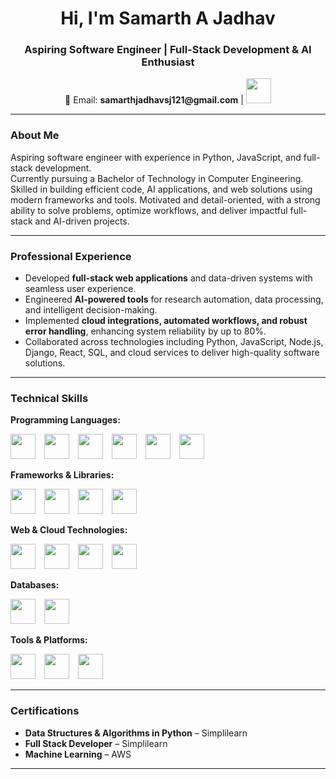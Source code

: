 <h1 align="center">Hi, I'm Samarth A Jadhav </h1>
<h3 align="center">Aspiring Software Engineer | Full-Stack Development & AI Enthusiast</h3>

<p align="center">
📧 Email: <b>samarthjadhavsj121@gmail.com</b> | 
<a href="https://www.linkedin.com/in/samarth-jadhav-5a401625b?utm_source=share&utm_campaign=share_via&utm_content=profile&utm_medium=ios_app" target="_blank">
<img src="https://img.shields.io/badge/LinkedIn-0077B5?style=for-the-badge&logo=linkedin&logoColor=white" height="40"/>
</a>
</p>

---

### About Me
Aspiring software engineer with experience in Python, JavaScript, and full-stack development.  
Currently pursuing a Bachelor of Technology in Computer Engineering. Skilled in building efficient code, AI applications, and web solutions using modern frameworks and tools. Motivated and detail-oriented, with a strong ability to solve problems, optimize workflows, and deliver impactful full-stack and AI-driven projects.

---

### Professional Experience
- Developed **full-stack web applications** and data-driven systems with seamless user experience.  
- Engineered **AI-powered tools** for research automation, data processing, and intelligent decision-making.  
- Implemented **cloud integrations, automated workflows, and robust error handling**, enhancing system reliability by up to 80%.  
- Collaborated across technologies including Python, JavaScript, Node.js, Django, React, SQL, and cloud services to deliver high-quality software solutions.

---

### Technical Skills

**Programming Languages:**  
<p>
<img src="https://img.shields.io/badge/C-00599C?style=for-the-badge&logo=c&logoColor=white" height="40" style="margin-right:10px"/>
<img src="https://img.shields.io/badge/C++-00599C?style=for-the-badge&logo=c%2B%2B&logoColor=white" height="40" style="margin-right:10px"/>
<img src="https://img.shields.io/badge/Python-3776AB?style=for-the-badge&logo=python&logoColor=white" height="40" style="margin-right:10px"/>
<img src="https://img.shields.io/badge/Java-007396?style=for-the-badge&logo=java&logoColor=white" height="40" style="margin-right:10px"/>
<img src="https://img.shields.io/badge/JavaScript-F7DF1E?style=for-the-badge&logo=javascript&logoColor=black" height="40" style="margin-right:10px"/>
<img src="https://img.shields.io/badge/SQL-4479A1?style=for-the-badge&logo=mysql&logoColor=white" height="40"/>
</p>

**Frameworks & Libraries:**  
<p>
<img src="https://img.shields.io/badge/Django-092E20?style=for-the-badge&logo=django&logoColor=white" height="40" style="margin-right:10px"/>
<img src="https://img.shields.io/badge/React-61DAFB?style=for-the-badge&logo=react&logoColor=black" height="40" style="margin-right:10px"/>
<img src="https://img.shields.io/badge/Node.js-339933?style=for-the-badge&logo=node.js&logoColor=white" height="40" style="margin-right:10px"/>
<img src="https://img.shields.io/badge/LangChain-FF6C00?style=for-the-badge&logoColor=white" height="40"/>
</p>

**Web & Cloud Technologies:**  
<p>
<img src="https://img.shields.io/badge/HTML5-E34F26?style=for-the-badge&logo=html5&logoColor=white" height="40" style="margin-right:10px"/>
<img src="https://img.shields.io/badge/CSS3-1572B6?style=for-the-badge&logo=css3&logoColor=white" height="40" style="margin-right:10px"/>
<img src="https://img.shields.io/badge/REST_API-FF6C37?style=for-the-badge" height="40" style="margin-right:10px"/>
<img src="https://img.shields.io/badge/AWS-232F3E?style=for-the-badge&logo=amazon-aws&logoColor=white" height="40"/>
</p>

**Databases:**  
<p>
<img src="https://img.shields.io/badge/MySQL-4479A1?style=for-the-badge&logo=mysql&logoColor=white" height="40" style="margin-right:10px"/>
<img src="https://img.shields.io/badge/MongoDB-47A248?style=for-the-badge&logo=mongodb&logoColor=white" height="40"/>
</p>

**Tools & Platforms:**  
<p>
<img src="https://img.shields.io/badge/Git-F05032?style=for-the-badge&logo=git&logoColor=white" height="40" style="margin-right:10px"/>
<img src="https://img.shields.io/badge/GitHub-181717?style=for-the-badge&logo=github&logoColor=white" height="40" style="margin-right:10px"/>
<img src="https://img.shields.io/badge/RaspberryPi-C51A4A?style=for-the-badge&logo=raspberry-pi&logoColor=white" height="40"/>
</p>

---

### Certifications
- **Data Structures & Algorithms in Python** – Simplilearn  
- **Full Stack Developer** – Simplilearn  
- **Machine Learning** – AWS

---


</p>
